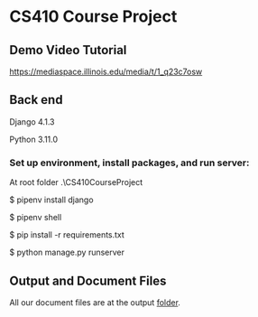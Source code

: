 # CS410 Course Project
## Demo Video Tutorial

https://mediaspace.illinois.edu/media/t/1_q23c7osw

## Back end

Django 4.1.3

Python 3.11.0

### Set up environment, install packages, and run server:

At root folder .\CS410CourseProject

$ pipenv install django

$ pipenv shell

$ pip install -r requirements.txt

$ python manage.py runserver


## Output and Document Files

All our document files are at the output [folder](https://github.com/jsc723/CS410CourseProject/tree/main/output).
